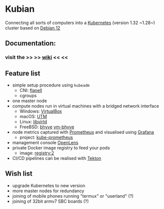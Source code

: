 # Kubian
Connecting all sorts of computers into a [Kubernetes](https://kubernetes.io) (version 1.32 ~1.28~) cluster based on [Debian 12](https://www.debian.org)

## Documentation:

### visit the >> >> <u>[wiki](https://github.com/CodiePP/kubian/wiki)</u> << <<

## Feature list

* simple setup procedure using `kubeadm`
    - CNI: [flanell](https://github.com/flannel-io/flannel)
    - cgroups
* one master node
* compute nodes run in virtual machines with a bridged network interface
    - Windows: [VirtualBox](https://www.virtualbox.org/)
    - macOS: [UTM](https://mac.getutm.app/)
    - Linux: [libvirtd](https://libvirt.org/)
    - FreeBSD: [bhyve](https://docs.freebsd.org/en/books/handbook/virtualization/#virtualization-bhyve-zfs) [vm-bhyve](https://github.com/churchers/vm-bhyve/wiki/Quickstart)
* node metrics captured with [Prometheus](https://prometheus.io) and visualised using [Grafana](https://grafana.com)
    - project: [kube-prometheus](https://github.com/prometheus-operator/kube-prometheus)
* management console [OpenLens](https://github.com/MuhammedKalkan/OpenLens)
* private Docker image registry to feed your pods
    - image: [registry:2](https://hub.docker.com/_/registry)
* CI/CD pipelines can be realised with [Tekton](https://github.com/tektoncd/pipeline/blob/main/docs/developers/README.md)

## Wish list

* upgrade Kubernetes to new version
* more master nodes for redundancy
* joining of mobile phones running "termux" or "userland" (?)
* joining of 32bit armv7 SBC boards (?)
